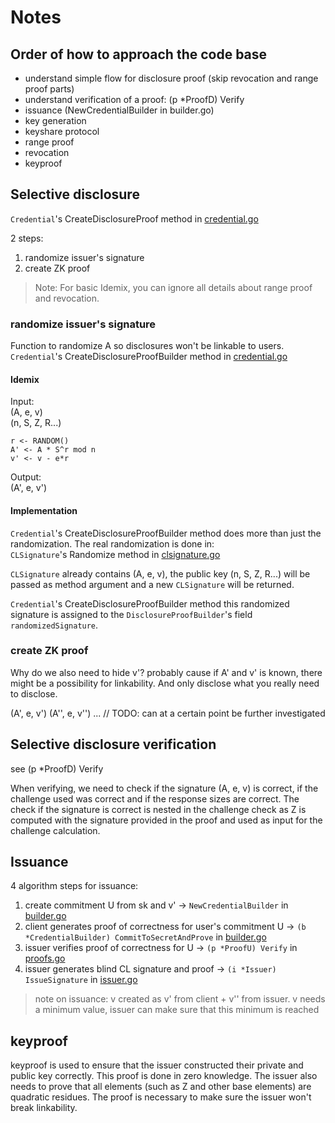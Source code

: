 # Notes
## Order of how to approach the code base
- understand simple flow for disclosure proof (skip revocation and range proof parts)
- understand verification of a proof: (p *ProofD) Verify
- issuance (NewCredentialBuilder in builder.go)
- key generation
- keyshare protocol
- range proof
- revocation
- keyproof

## Selective disclosure
`Credential`'s CreateDisclosureProof method in [credential.go](../credential.go)

2 steps:
1. randomize issuer's signature
2. create ZK proof

> Note: For basic Idemix, you can ignore all details about range proof and revocation.

### randomize issuer's signature
Function to randomize A so disclosures won't be linkable to users.
`Credential`'s CreateDisclosureProofBuilder method in [credential.go](../credential.go)

#### Idemix
Input:  
(A, e, v)  
(n, S, Z, R...)

```
r <- RANDOM()
A' <- A * S^r mod n
v' <- v - e*r
```
Output:  
(A', e, v')

#### Implementation
`Credential`'s CreateDisclosureProofBuilder method does more than just the randomization. The real randomization is done in:  
`CLSignature`'s Randomize method in [clsignature.go](../clsignature.go)

`CLSignature` already contains (A, e, v), the public key (n, S, Z, R...) will be passed as method argument and a new `CLSignature` will be returned.

`Credential`'s CreateDisclosureProofBuilder method this randomized signature is assigned to the `DisclosureProofBuilder`'s field `randomizedSignature`.


### create ZK proof

Why do we also need to hide v'?
probably cause if A' and v' is known, there might be a possibility for linkability. And only disclose what you really need to disclose.

(A', e, v')
(A'', e, v'')
...
// TODO: can at a certain point be further investigated

## Selective disclosure verification
see (p *ProofD) Verify

When verifying, we need to check if the signature (A, e, v) is correct, if the challenge used was correct and if the response sizes are correct.
The check if the signature is correct is nested in the challenge check as Z is computed with the signature provided in the proof and used as input for the challenge calculation.


## Issuance
4 algorithm steps for issuance:
1. create commitment U from sk and v' -> `NewCredentialBuilder` in [builder.go](../builder.go)
2. client generates proof of correctness for user's commitment U -> `(b *CredentialBuilder) CommitToSecretAndProve` in [builder.go](../builder.go)
3. issuer verifies proof of correctness for U -> `(p *ProofU) Verify` in [proofs.go](../proofs.go)
4. issuer generates blind CL signature and proof -> `(i *Issuer) IssueSignature` in [issuer.go](../issuer.go)

> note on issuance: v created as v' from client + v'' from issuer. v needs a minimum value, issuer can make sure that this minimum is reached

## keyproof
keyproof is used to ensure that the issuer constructed their private and public key correctly. This proof is done in zero knowledge.
The issuer also needs to prove that all elements (such as Z and other base elements) are quadratic residues. The proof is necessary to 
make sure the issuer won't break linkability.

